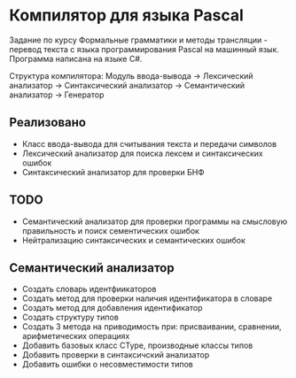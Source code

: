 # Компилятор для языка Pascal
Задание по курсу Формальные грамматики и методы трансляции - перевод текста с языка программирования Pascal на машинный язык. Программа написана на языке C#.

Структура компилятора:
Модуль ввода-вывода -> Лексический анализатор -> Синтаксический анализатор -> Семантический анализатор -> Генератор

## Реализовано

* Класс ввода-вывода для считывания текста и передачи символов
* Лексический анализатор для поиска лексем и синтаксических ошибок
* Синтаксический анализатор для проверки БНФ

## TODO
* Семантический анализатор для проверки программы на смысловую правильность и поиск сементических ошибок
* Нейтрализацию синтаксических и семантических ошибок

## Семантический анализатор
* Создать словарь идентфиикаторов
* Создать метод для проверки наличия идентификатора в словаре
* Создать метод для добавления идентификатор
* Создать структуру типов
* Создать 3 метода на приводимость при: присваивании, сравнении, арифметических операциях
* Добавить базовых класс CType, производные классы типов
* Добавить проверки в синтаксичский анализатор
* Добавить ошибки о несовместимости типов
